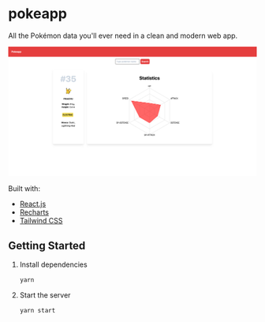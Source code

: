 # pokeapp
All the Pokémon data you'll ever need in a clean and modern web app.

![pokeapp](https://github.com/erikfazio/pokeapp/blob/master/static/pokeapp.png)

Built with:

- [React.js](https://reactjs.org/)
- [Recharts](https://recharts.org/)
- [Tailwind CSS](https://tailwindcss.com/)

## Getting Started

1. Install dependencies

   ```bash
   yarn
   ```

2. Start the server

   ```bash
   yarn start
   ```
